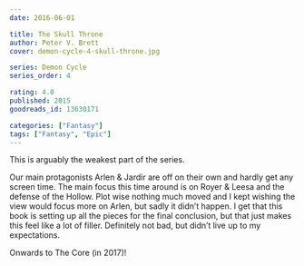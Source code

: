 ```yaml
---
date: 2016-06-01

title: The Skull Throne
author: Peter V. Brett
cover: demon-cycle-4-skull-throne.jpg

series: Demon Cycle
series_order: 4

rating: 4.0
published: 2015
goodreads_id: 13630171

categories: ["Fantasy"]
tags: ["Fantasy", "Epic"]
---
```


This is arguably the weakest part of the series.

<!--more-->

Our main protagonists Arlen & Jardir are off on their own and hardly get any screen time. The main focus this time around is on Royer & Leesa and the defense of the Hollow. Plot wise nothing much moved and I kept wishing the view would focus more on Arlen, but sadly it didn’t happen. I get that this book is setting up all the pieces for the final conclusion, but that just makes this feel like a lot of filler. Definitely not bad, but didn’t live up to my expectations.

Onwards to The Core (in 2017)!
